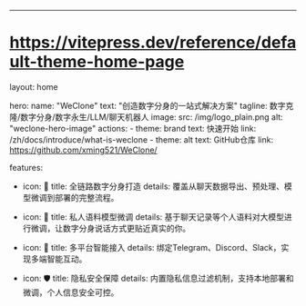 ---
# https://vitepress.dev/reference/default-theme-home-page
layout: home

hero:
  name: "WeClone"
  text: "创造数字分身的一站式解决方案"
  tagline: 数字克隆/数字分身/数字永生/LLM/聊天机器人
  image: 
    src: /img/logo_plain.png
    alt: "weclone-hero-image"
  actions:
    - theme: brand
      text: 快速开始
      link: /zh/docs/introduce/what-is-weclone
    - theme: alt
      text: GitHub仓库
      link: https://github.com/xming521/WeClone/

features:
  - icon: 💫 
    title: 全链路数字分身打造
    details: 覆盖从聊天数据导出、预处理、模型微调到部署的完整流程。

  - icon: 💬
    title:  私人语料模型微调
    details: 基于聊天记录等个人语料对大模型进行微调，让数字分身说话方式更贴近真实的你。

  - icon: 🔗
    title:  多平台智能接入
    details: 绑定Telegram、Discord、Slack，实现多端智能互动。

  - icon: 🛡️
    title:  隐私安全保障
    details: 内置隐私信息过滤机制，支持本地部署和微调，个人信息安全可控。